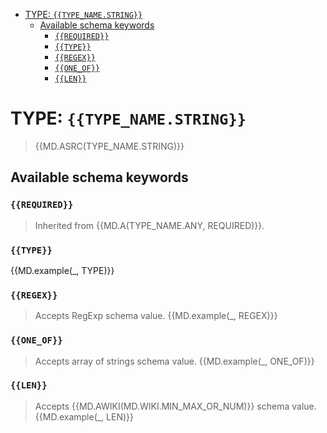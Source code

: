 - [TYPE: `{{TYPE_NAME.STRING}}`](#type-typenamestring)
  - [Available schema keywords](#available-schema-keywords)
    - [`{{REQUIRED}}`](#required)
    - [`{{TYPE}}`](#type)
    - [`{{REGEX}}`](#regex)
    - [`{{ONE_OF}}`](#oneof)
    - [`{{LEN}}`](#len)

# TYPE: `{{TYPE_NAME.STRING}}`
> {{MD.ASRC(TYPE_NAME.STRING)}}

## Available schema keywords
### `{{REQUIRED}}`
> Inherited from {{MD.A(TYPE_NAME.ANY, REQUIRED)}}.

### `{{TYPE}}`
{{MD.example(_, TYPE)}}

### `{{REGEX}}`
> Accepts RegExp schema value.
{{MD.example(_, REGEX)}}

### `{{ONE_OF}}`
> Accepts array of strings schema value.
{{MD.example(_, ONE_OF)}}

### `{{LEN}}`
> Accepts {{MD.AWIKI(MD.WIKI.MIN_MAX_OR_NUM)}} schema value.
{{MD.example(_, LEN)}}
